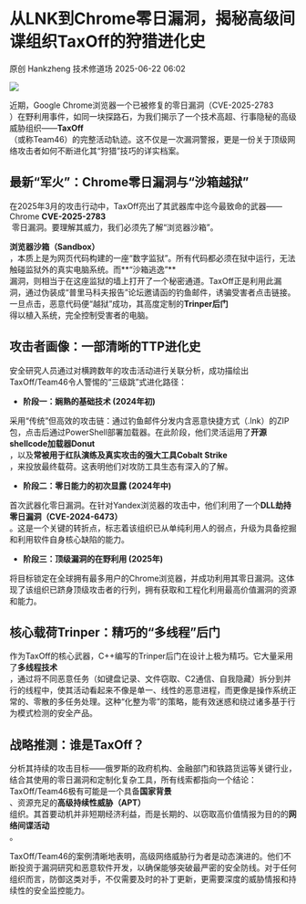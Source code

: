 #  从LNK到Chrome零日漏洞，揭秘高级间谍组织TaxOff的狩猎进化史  
原创 Hankzheng  技术修道场   2025-06-22 06:02  
  
![](https://mmbiz.qpic.cn/sz_mmbiz_png/wWBwsDOJT4icnGM2rfv3oHuzhrs0SIanGnUVeZgmB8ibfE2pZAg9hmZrpo7NbZWIJVYXorVZ0Ps71jwW3nktZOsQ/640?wx_fmt=png&from=appmsg "")  
  
近期，Google Chrome浏览器一个已被修复的零日漏洞（CVE-2025-2783  
）在野利用事件，如同一块探路石，为我们揭示了一个技术高超、行事隐秘的高级威胁组织——**TaxOff**  
（或称Team46）的完整活动轨迹。这不仅是一次漏洞警报，更是一份关于顶级网络攻击者如何不断进化其“狩猎”技巧的详实档案。  
## 最新“军火”：Chrome零日漏洞与“沙箱越狱”  
  
在2025年3月的攻击行动中，TaxOff亮出了其武器库中迄今最致命的武器——Chrome **CVE-2025-2783**  
 零日漏洞。要理解其威力，我们必须先了解“浏览器沙箱”。  
  
**浏览器沙箱（Sandbox）**  
，本质上是为网页代码构建的一座“数字监狱”。所有代码都必须在狱中运行，无法触碰监狱外的真实电脑系统。而**“沙箱逃逸”**  
漏洞，则相当于在这座监狱的墙上打开了一个秘密通道。TaxOff正是利用此漏洞，通过伪装成“普里马科夫报告”论坛邀请函的钓鱼邮件，诱骗受害者点击链接。一旦点击，恶意代码便“越狱”成功，其高度定制的**Trinper后门**  
得以植入系统，完全控制受害者的电脑。  
## 攻击者画像：一部清晰的TTP进化史  
  
安全研究人员通过对横跨数年的攻击活动进行关联分析，成功描绘出TaxOff/Team46令人警惕的“三级跳”式进化路径：  
- **阶段一：娴熟的基础技术 (2024年初)**  
  
采用“传统”但高效的攻击链：通过钓鱼邮件分发内含恶意快捷方式（.lnk）的ZIP包，点击后通过PowerShell部署加载器。在此阶段，他们灵活运用了**开源shellcode加载器Donut**  
，以及**常被用于红队演练及真实攻击的强大工具Cobalt Strike**  
，来投放最终载荷。这表明他们对攻防工具生态有深入的了解。  
  
- **阶段二：零日能力的初次显露 (2024年中)**  
  
首次武器化零日漏洞。在针对Yandex浏览器的攻击中，他们利用了一个**DLL劫持零日漏洞（CVE-2024-6473）**  
。这是一个关键的转折点，标志着该组织已从单纯利用人的弱点，升级为具备挖掘和利用软件自身核心缺陷的能力。  
  
- **阶段三：顶级漏洞的在野利用 (2025年)**  
  
将目标锁定在全球拥有最多用户的Chrome浏览器，并成功利用其零日漏洞。这体现了该组织已跻身顶级攻击者的行列，拥有获取和工程化利用最高价值漏洞的资源和能力。  
  
## 核心载荷Trinper：精巧的“多线程”后门  
  
作为TaxOff的核心武器，C++编写的Trinper后门在设计上极为精巧。它大量采用了**多线程技术**  
，通过将不同恶意任务（如键盘记录、文件窃取、C2通信、自我隐藏）拆分到并行的线程中，使其活动看起来不像是单一、线性的恶意进程，而更像是操作系统正常的、零散的多任务处理。这种“化整为零”的策略，能有效迷惑和绕过诸多基于行为模式检测的安全产品。  
## 战略推测：谁是TaxOff？  
  
分析其持续的攻击目标——俄罗斯的政府机构、金融部门和铁路货运等关键行业，结合其使用的零日漏洞和定制化复杂工具，所有线索都指向一个结论：TaxOff/Team46极有可能是一个具备**国家背景**  
、资源充足的**高级持续性威胁（APT）**  
组织。其首要动机并非短期经济利益，而是长期的、以窃取高价值情报为目的的**网络间谍活动**  
。  
  
TaxOff/Team46的案例清晰地表明，高级网络威胁行为者是动态演进的。他们不断投资于漏洞研究和恶意软件开发，以确保能够突破最严密的安全防线。对于任何组织而言，防御这类对手，不仅需要及时的补丁更新，更需要深度的威胁情报和持续性的安全监控能力。  
  
